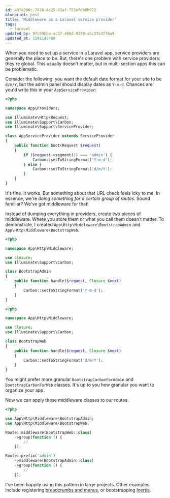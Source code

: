 ```yaml
---
id: 48fa396c-7826-4c25-82af-753efdb8b072
blueprint: post
title: 'Middleware as a Laravel service provider'
tags:
  - laravel
updated_by: 97c59bba-acb7-406d-9278-abc37e3f76a9
updated_at: 1591142400
---
```

When you need to set up a service in a Laravel app, service providers are generally the place to be. But, there's one problem with service providers: they're global. This usually doesn't matter, but in multi-section apps this can be problematic.

<!--more-->

Consider the following: you want the default date format for your site to be `d/m/Y`, but the admin panel should display dates as `Y-m-d`. Chances are you'd write this in your `AppServiceProvider`:

```php
<?php

namespace App\Providers;

use Illuminate\Http\Request;
use Illuminate\Support\Carbon;
use Illuminate\Support\ServiceProvider;

class AppServiceProvider extends ServiceProvider
{
    public function boot(Request $request)
    {
        if ($request->segment(1) === 'admin') {
            Carbon::setToStringFormat('Y-m-d');
        } else {
            Carbon::setToStringFormat('d/m/Y');
        }
    }
}
```

It's fine. It works. But something about that URL check feels icky to me. In essence, we're _doing something for a certain group of routes_. Sound familiar? We've got middleware for that!

Instead of dumping everything in providers, create two pieces of middleware. Where you store them or what you call them doesn't matter. To demonstrate, I created `App\Http\Middleware\BootstrapAdmin` and `App\Http\Middleware\BootstrapWeb`.

```php
<?php

namespace App\Http\Middleware;

use Closure;
use Illuminate\Support\Carbon;

class BootstrapAdmin
{
    public function handle($request, Closure $next)
    {
        Carbon::setToStringFormat('Y-m-d');
    }
}
```

```php
<?php

namespace App\Http\Middleware;

use Closure;
use Illuminate\Support\Carbon;

class BootstrapWeb
{
    public function handle($request, Closure $next)
    {
        Carbon::setToStringFormat('d/m/Y');
    }
}
```

You might prefer more granular `BootstrapCarbonForAdmin` and `BootstrapCarbonForWeb` classes. It's up to you how granular you want to organize your app.

Now we can apply these middleware classes to our routes.

```php
<?php

use App\Http\Middleware\BootstrapAdmin;
use App\Http\Middleware\BootstrapWeb;

Route::middleware(BootstrapWeb::class)
    ->group(function () {
        //
    });

Route::prefix('admin')
    ->middleware(BootstrapAdmin::class)
    ->group(function () {
        //
    });
```

I've been happily using this pattern in large projects. Other examples include registering [breadcrumbs and menus](https://github.com/spatie/laravel-navigation), or bootstrapping [Inertia](https://inertiajs.com/server-side-setup).